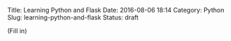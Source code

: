 Title: Learning Python and Flask
Date: 2016-08-06 18:14
Category: Python
Slug: learning-python-and-flask
Status: draft

(Fill in)